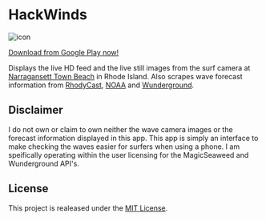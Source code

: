 HackWinds
=====================

![icon](https://raw.githubusercontent.com/mpiannucci/HackWinds/master/HackWinds/src/main/res/mipmap-xxxhdpi/ic_launcher.png)

[Download from Google Play now!](https://play.google.com/store/apps/details?id=com.nucc.hackwinds)

Displays the live HD feed and the live still images from the surf camera at [Narragansett Town Beach](http://www.warmwinds.com/surf-cam/) in Rhode Island. Also scrapes wave forecast information from [RhodyCast](http://forecast.mpiannucci.com), [NOAA](http://www.ndbc.noaa.gov) and [Wunderground](http://www.wunderground.com/?apiref=b80661e4fc362f50).

Disclaimer 
----------------

I do not own or claim to own neither the wave camera images or the forecast information displayed in this app. This app is simply an interface to make checking the waves easier for surfers when using a phone. I am speifically operating within the user licensing for the MagicSeaweed and Wunderground API's.

License
-----------------
This project is realeased under the [MIT License](https://github.com/mpiannucci/HackWinds-iOS/blob/master/LICENSE).
